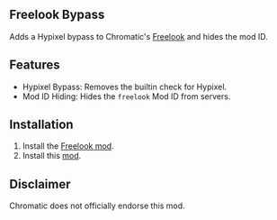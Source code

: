 ## Freelook Bypass
Adds a Hypixel bypass to Chromatic's [Freelook](https://github.com/chromaticforge/Freelook) and hides the mod ID.

## Features
- Hypixel Bypass: Removes the builtin check for Hypixel.
- Mod ID Hiding: Hides the `freelook` Mod ID from servers.

## Installation
1. Install the [Freelook mod](https://modrinth.com/mod/freelook-oneconfig/versions).
2. Install this [mod](https://github.com/femmeromantic/FreelookBypass/releases/latest).

## Disclaimer
Chromatic does not officially endorse this mod.
